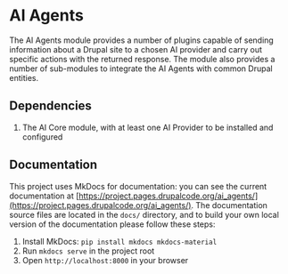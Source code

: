 # AI Agents
The AI Agents module provides a number of plugins capable of sending information
about a Drupal site to a chosen AI provider and carry out specific actions with
the returned response. The module also provides a number of sub-modules to
integrate the AI Agents with common Drupal entities.

## Dependencies
1. The AI Core module, with at least one AI Provider to be installed and
   configured

## Documentation

This project uses MkDocs for documentation: you can see the current
documentation at [https://project.pages.drupalcode.org/ai_agents/](https://project.pages.drupalcode.org/ai_agents/).
The documentation source files are located in the `docs/` directory, and to
build your own local version of the documentation please follow these steps:

1. Install MkDocs: `pip install mkdocs mkdocs-material`
2. Run `mkdocs serve` in the project root
3. Open `http://localhost:8000` in your browser